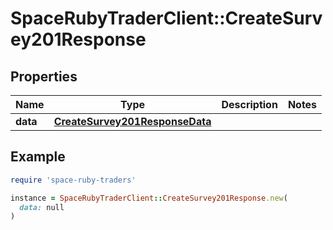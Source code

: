 # SpaceRubyTraderClient::CreateSurvey201Response

## Properties

| Name | Type | Description | Notes |
| ---- | ---- | ----------- | ----- |
| **data** | [**CreateSurvey201ResponseData**](CreateSurvey201ResponseData.md) |  |  |

## Example

```ruby
require 'space-ruby-traders'

instance = SpaceRubyTraderClient::CreateSurvey201Response.new(
  data: null
)
```


